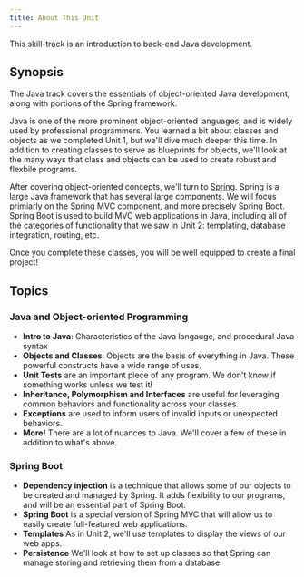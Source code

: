 ```yaml
---
title: About This Unit
---
```


This skill-track is an introduction to back-end Java development.

## Synopsis

The Java track covers the essentials of object-oriented Java development, along with portions of the Spring framework.

Java is one of the more prominent object-oriented languages, and is widely used by professional programmers. You learned a bit about classes and objects as we completed Unit 1, but we'll dive much deeper this time. In addition to creating classes to serve as blueprints for objects, we'll look at the many ways that class and objects can be used to create robust and flexbile programs.

After covering object-oriented concepts, we'll turn to [Spring](https://projects.spring.io/spring-framework/). Spring is a large Java framework that has several large components. We will focus primiarly on the Spring MVC component, and more precisely Spring Boot. Spring Boot is used to build MVC web applications in Java, including all of the categories of functionality that we saw in Unit 2: templating, database integration, routing, etc.

Once you complete these classes, you will be well equipped to create a final project!

## Topics

### Java and Object-oriented Programming

* **Intro to Java**: Characteristics of the Java langauge, and procedural Java syntax
* **Objects and Classes**: Objects are the basis of everything in Java. These powerful constructs have a wide range of uses.
* **Unit Tests** are an important piece of any program. We don't know if something works unless we test it!
* **Inheritance, Polymorphism and Interfaces** are useful for leveraging common behaviors and functionality across your classes.
* **Exceptions** are used to inform users of invalid inputs or unexpected behaviors.
* **More!** There are a lot of nuances to Java. We'll cover a few of these in addition to what's above.

### Spring Boot

* **Dependency injection** is a technique that allows some of our objects to be created and managed by Spring. It adds flexibility to our programs, and will be an essential part of Spring Boot.
* **Spring Boot** is a special version of Spring MVC that will allow us to easily create full-featured web applications.
* **Templates** As in Unit 2, we'll use templates to display the views of our web apps.
* **Persistence** We'll look at how to set up classes so that Spring can manage storing and retrieving them from a database.
